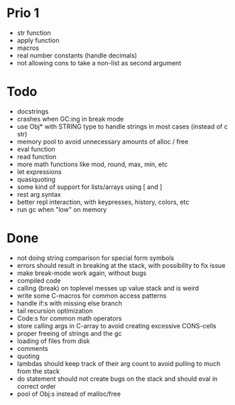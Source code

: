 Prio 1
======
* str function
* apply function
* macros
* real number constants (handle decimals)
* not allowing cons to take a non-list as second argument

Todo
====
* docstrings
* crashes when GC:ing in break mode
* use Obj* with STRING type to handle strings in most cases (instead of c str)
* memory pool to avoid unnecessary amounts of alloc / free
* eval function
* read function
* more math functions like mod, round, max, min, etc
* let expressions
* quasiquoting
* some kind of support for lists/arrays using [ and ]
* rest arg syntax
* better repl interaction, with keypresses, history, colors, etc
* run gc when "low" on memory

Done
====
* not doing string comparison for special form symbols
* errors should result in breaking at the stack, with possibility to fix issue
* make break-mode work again, without bugs
* compiled code
* calling (break) on toplevel messes up value stack and is weird
* write some C-macros for common access patterns
* handle if:s with missing else branch
* tail recursion optimization
* Code:s for common math operators
* store calling args in C-array to avoid creating excessive CONS-cells
* proper freeing of strings and the gc
* loading of files from disk
* comments
* quoting
* lambdas should keep track of their arg count to avoid pulling to much from the stack
* do statement should not create bugs on the stack and should eval in correct order
* pool of Obj:s instead of malloc/free
